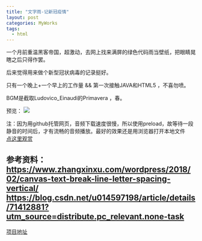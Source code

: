 ```yaml
---
title: "文字雨-记新冠疫情"
layout: post
categories: MyWorks
tags:
  - html
---
```

一个月前重温黑客帝国，超激动，去网上找来满屏的绿色代码雨当壁纸，把眼睛晃瞎之后只得作罢。

后来觉得用来做个新型冠状病毒的记录挺好。

只有一个晚上+一个早上的工作量 && 第一次接触JAVA和HTML5 ，不喜勿喷。

BGM是截取Ludovico_Einaudi的Primavera ，春。

预览：
![](https://github.com/Springbone/Springbone.github.io/tree/master/mywork/code_rain/preview.png)

注：因为用github托管网页，音频下载速度很慢，所以使用preload，故等待一段静音的时间后，才有流畅的音频播放。最好的效果还是用浏览器打开本地文件<br>
[点这里观赏](https://springbone.github.io/CodeRain/code_rain/code_rain.html) 

参考资料：
https://www.zhangxinxu.com/wordpress/2018/02/canvas-text-break-line-letter-spacing-vertical/
https://blog.csdn.net/u014597198/article/details/71412881?utm_source=distribute.pc_relevant.none-task
---

[项目地址](https://github.com/Springbone/CodeRain/code_rain) 

